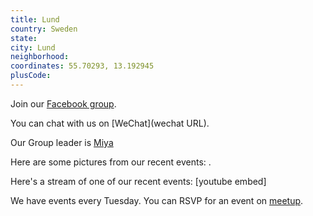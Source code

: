 ```yaml
---
title: Lund
country: Sweden
state: 
city: Lund
neighborhood: 
coordinates: 55.70293, 13.192945
plusCode:
---
```

Join our [Facebook group](https://www.facebook.com/groups/free.code.camp.lund).

You can chat with us on [WeChat](wechat URL).

Our Group leader is [Miya](freecodecamp.org/miya)

Here are some pictures from our recent events:
![]().

Here's a stream of one of our recent events:
[youtube embed]

We have events every Tuesday. You can RSVP for an event on [meetup](meetupurl).
